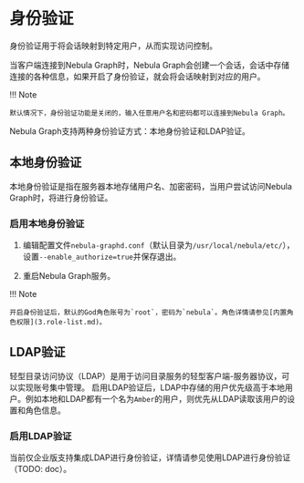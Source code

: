 # 身份验证

身份验证用于将会话映射到特定用户，从而实现访问控制。

当客户端连接到Nebula Graph时，Nebula Graph会创建一个会话，会话中存储连接的各种信息，如果开启了身份验证，就会将会话映射到对应的用户。

!!! Note

    默认情况下，身份验证功能是关闭的，输入任意用户名和密码都可以连接到Nebula Graph。

Nebula Graph支持两种身份验证方式：本地身份验证和LDAP验证。

## 本地身份验证

本地身份验证是指在服务器本地存储用户名、加密密码，当用户尝试访问Nebula Graph时，将进行身份验证。

### 启用本地身份验证

1. 编辑配置文件`nebula-graphd.conf`（默认目录为`/usr/local/nebula/etc/`），设置`--enable_authorize=true`并保存退出。

2. 重启Nebula Graph服务。

!!! Note

    开启身份验证后，默认的God角色账号为`root`，密码为`nebula`。角色详情请参见[内置角色权限](3.role-list.md)。

## LDAP验证

轻型目录访问协议（LDAP）是用于访问目录服务的轻型客户端-服务器协议，可以实现账号集中管理。 启用LDAP验证后，LDAP中存储的用户优先级高于本地用户。例如本地和LDAP都有一个名为`Amber`的用户，则优先从LDAP读取该用户的设置和角色信息。

### 启用LDAP验证

当前仅企业版支持集成LDAP进行身份验证，详情请参见使用LDAP进行身份验证（TODO: doc）。